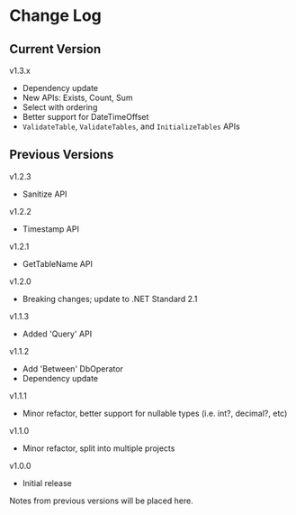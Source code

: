 # Change Log

## Current Version

v1.3.x

- Dependency update
- New APIs: Exists, Count, Sum
- Select with ordering
- Better support for DateTimeOffset
- ```ValidateTable```, ```ValidateTables```, and ```InitializeTables``` APIs

## Previous Versions

v1.2.3

- Sanitize API

v1.2.2

- Timestamp API

v1.2.1

- GetTableName API

v1.2.0

- Breaking changes; update to .NET Standard 2.1

v1.1.3

- Added 'Query' API

v1.1.2

- Add 'Between' DbOperator
- Dependency update

v1.1.1

- Minor refactor, better support for nullable types (i.e. int?, decimal?, etc) 

v1.1.0

- Minor refactor, split into multiple projects
 
v1.0.0

- Initial release

Notes from previous versions will be placed here.